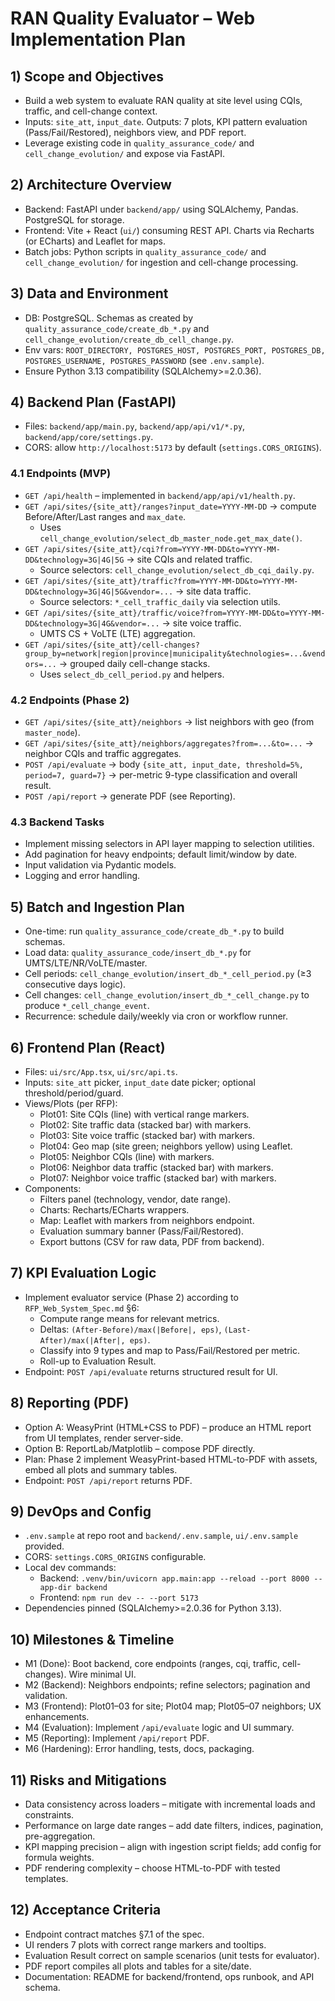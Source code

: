 # RAN Quality Evaluator – Web Implementation Plan

## 1) Scope and Objectives
- Build a web system to evaluate RAN quality at site level using CQIs, traffic, and cell-change context.
- Inputs: `site_att`, `input_date`. Outputs: 7 plots, KPI pattern evaluation (Pass/Fail/Restored), neighbors view, and PDF report.
- Leverage existing code in `quality_assurance_code/` and `cell_change_evolution/` and expose via FastAPI.

## 2) Architecture Overview
- Backend: FastAPI under `backend/app/` using SQLAlchemy, Pandas. PostgreSQL for storage.
- Frontend: Vite + React (`ui/`) consuming REST API. Charts via Recharts (or ECharts) and Leaflet for maps.
- Batch jobs: Python scripts in `quality_assurance_code/` and `cell_change_evolution/` for ingestion and cell-change processing.

## 3) Data and Environment
- DB: PostgreSQL. Schemas as created by `quality_assurance_code/create_db_*.py` and `cell_change_evolution/create_db_cell_change.py`.
- Env vars: `ROOT_DIRECTORY, POSTGRES_HOST, POSTGRES_PORT, POSTGRES_DB, POSTGRES_USERNAME, POSTGRES_PASSWORD` (see `.env.sample`).
- Ensure Python 3.13 compatibility (SQLAlchemy>=2.0.36).

## 4) Backend Plan (FastAPI)
- Files: `backend/app/main.py`, `backend/app/api/v1/*.py`, `backend/app/core/settings.py`.
- CORS: allow `http://localhost:5173` by default (`settings.CORS_ORIGINS`).

### 4.1 Endpoints (MVP)
- `GET /api/health` – implemented in `backend/app/api/v1/health.py`.
- `GET /api/sites/{site_att}/ranges?input_date=YYYY-MM-DD` → compute Before/After/Last ranges and `max_date`.
  - Uses `cell_change_evolution/select_db_master_node.get_max_date()`.
- `GET /api/sites/{site_att}/cqi?from=YYYY-MM-DD&to=YYYY-MM-DD&technology=3G|4G|5G` → site CQIs and related traffic.
  - Source selectors: `cell_change_evolution/select_db_cqi_daily.py`.
- `GET /api/sites/{site_att}/traffic?from=YYYY-MM-DD&to=YYYY-MM-DD&technology=3G|4G|5G&vendor=...` → site data traffic.
  - Source selectors: `*_cell_traffic_daily` via selection utils.
- `GET /api/sites/{site_att}/traffic/voice?from=YYYY-MM-DD&to=YYYY-MM-DD&technology=3G|4G&vendor=...` → site voice traffic.
  - UMTS CS + VoLTE (LTE) aggregation.
- `GET /api/sites/{site_att}/cell-changes?group_by=network|region|province|municipality&technologies=...&vendors=...` → grouped daily cell-change stacks.
  - Uses `select_db_cell_period.py` and helpers.

### 4.2 Endpoints (Phase 2)
- `GET /api/sites/{site_att}/neighbors` → list neighbors with geo (from `master_node`).
- `GET /api/sites/{site_att}/neighbors/aggregates?from=...&to=...` → neighbor CQIs and traffic aggregates.
- `POST /api/evaluate` → body `{site_att, input_date, threshold=5%, period=7, guard=7}` → per-metric 9-type classification and overall result.
- `POST /api/report` → generate PDF (see Reporting).

### 4.3 Backend Tasks
- Implement missing selectors in API layer mapping to selection utilities.
- Add pagination for heavy endpoints; default limit/window by date.
- Input validation via Pydantic models.
- Logging and error handling.

## 5) Batch and Ingestion Plan
- One-time: run `quality_assurance_code/create_db_*.py` to build schemas.
- Load data: `quality_assurance_code/insert_db_*.py` for UMTS/LTE/NR/VoLTE/master.
- Cell periods: `cell_change_evolution/insert_db_*_cell_period.py` (≥3 consecutive days logic).
- Cell changes: `cell_change_evolution/insert_db_*_cell_change.py` to produce `*_cell_change_event`.
- Recurrence: schedule daily/weekly via cron or workflow runner.

## 6) Frontend Plan (React)
- Files: `ui/src/App.tsx`, `ui/src/api.ts`.
- Inputs: `site_att` picker, `input_date` date picker; optional threshold/period/guard.
- Views/Plots (per RFP):
  - Plot01: Site CQIs (line) with vertical range markers.
  - Plot02: Site traffic data (stacked bar) with markers.
  - Plot03: Site voice traffic (stacked bar) with markers.
  - Plot04: Geo map (site green; neighbors yellow) using Leaflet.
  - Plot05: Neighbor CQIs (line) with markers.
  - Plot06: Neighbor data traffic (stacked bar) with markers.
  - Plot07: Neighbor voice traffic (stacked bar) with markers.
- Components:
  - Filters panel (technology, vendor, date range).
  - Charts: Recharts/ECharts wrappers.
  - Map: Leaflet with markers from neighbors endpoint.
  - Evaluation summary banner (Pass/Fail/Restored).
  - Export buttons (CSV for raw data, PDF from backend).

## 7) KPI Evaluation Logic
- Implement evaluator service (Phase 2) according to `RFP_Web_System_Spec.md` §6:
  - Compute range means for relevant metrics.
  - Deltas: `(After-Before)/max(|Before|, eps)`, `(Last-After)/max(|After|, eps)`.
  - Classify into 9 types and map to Pass/Fail/Restored per metric.
  - Roll-up to Evaluation Result.
- Endpoint: `POST /api/evaluate` returns structured result for UI.

## 8) Reporting (PDF)
- Option A: WeasyPrint (HTML+CSS to PDF) – produce an HTML report from UI templates, render server-side.
- Option B: ReportLab/Matplotlib – compose PDF directly.
- Plan: Phase 2 implement WeasyPrint-based HTML-to-PDF with assets, embed all plots and summary tables.
- Endpoint: `POST /api/report` returns PDF.

## 9) DevOps and Config
- `.env.sample` at repo root and `backend/.env.sample`, `ui/.env.sample` provided.
- CORS: `settings.CORS_ORIGINS` configurable.
- Local dev commands:
  - Backend: `.venv/bin/uvicorn app.main:app --reload --port 8000 --app-dir backend`
  - Frontend: `npm run dev -- --port 5173`
- Dependencies pinned (SQLAlchemy>=2.0.36 for Python 3.13).

## 10) Milestones & Timeline
- M1 (Done): Boot backend, core endpoints (ranges, cqi, traffic, cell-changes). Wire minimal UI.
- M2 (Backend): Neighbors endpoints; refine selectors; pagination and validation.
- M3 (Frontend): Plot01–03 for site; Plot04 map; Plot05–07 neighbors; UX enhancements.
- M4 (Evaluation): Implement `/api/evaluate` logic and UI summary.
- M5 (Reporting): Implement `/api/report` PDF.
- M6 (Hardening): Error handling, tests, docs, packaging.

## 11) Risks and Mitigations
- Data consistency across loaders – mitigate with incremental loads and constraints.
- Performance on large date ranges – add date filters, indices, pagination, pre-aggregation.
- KPI mapping precision – align with ingestion script fields; add config for formula weights.
- PDF rendering complexity – choose HTML-to-PDF with tested templates.

## 12) Acceptance Criteria
- Endpoint contract matches §7.1 of the spec.
- UI renders 7 plots with correct range markers and tooltips.
- Evaluation Result correct on sample scenarios (unit tests for evaluator).
- PDF report compiles all plots and tables for a site/date.
- Documentation: README for backend/frontend, ops runbook, and API schema.
